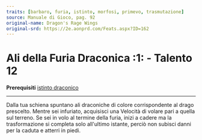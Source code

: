 ```yaml
---
traits: [barbaro, furia, istinto, morfosi, primevo, trasmutazione]
source: Manuale di Gioco, pag. 92
original-name: Dragon's Rage Wings
original-srd: https://2e.aonprd.com/Feats.aspx?ID=162
---
```


# Ali della Furia Draconica :1: - Talento 12

**Prerequisiti** [istinto draconico](/classi/barbaro/istinti/istinto-draconico)

---

Dalla tua schiena spuntano ali draconiche di colore corrispondente al drago
prescelto. Mentre sei infuriato, acquisisci una Velocità di volare pari a quella
sul terreno. Se sei in volo al termine della furia, inizi a cadere ma la
trasformazione si completa solo all'ultimo istante, perciò non subisci danni per
la caduta e atterri in piedi.
